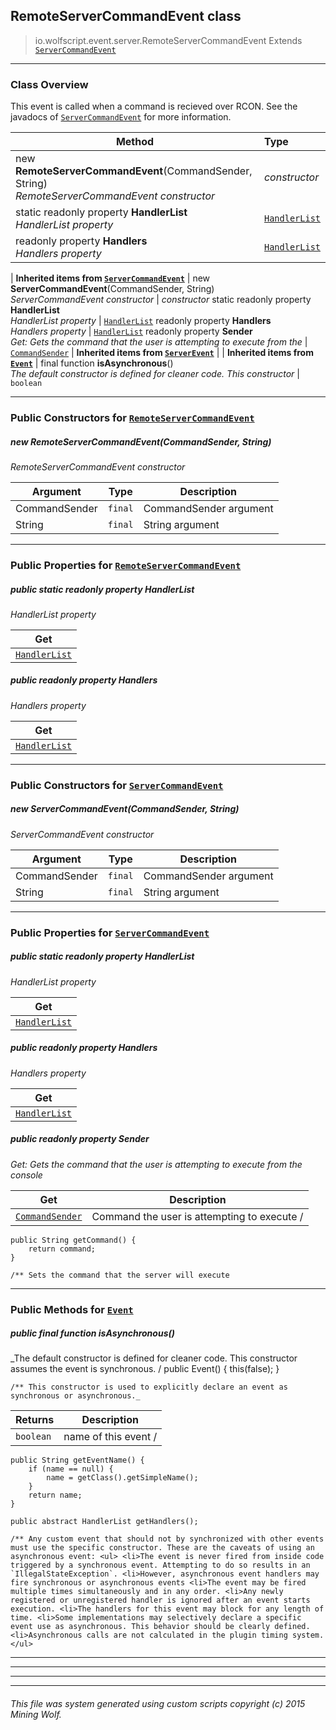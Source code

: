 ## RemoteServerCommandEvent __class__

>io.wolfscript.event.server.RemoteServerCommandEvent
>Extends [`ServerCommandEvent`](ServerCommandEvent.md)

---

### Class Overview

This event is called when a command is recieved over RCON. See the javadocs of [`ServerCommandEvent`](ServerCommandEvent.md) for more information.

Method | Type   
--- | :--- 
new __RemoteServerCommandEvent__(CommandSender, String) <br> _RemoteServerCommandEvent constructor_ | _constructor_
static readonly property __HandlerList__ <br> _HandlerList property_ | [`HandlerList`](..\HandlerList.md)
 readonly property __Handlers__ <br> _Handlers property_ | [`HandlerList`](..\HandlerList.md)
 |
__Inherited items from [`ServerCommandEvent`](ServerCommandEvent.md)__ |
new __ServerCommandEvent__(CommandSender, String) <br> _ServerCommandEvent constructor_ | _constructor_
static readonly property __HandlerList__ <br> _HandlerList property_ | [`HandlerList`](..\HandlerList.md)
 readonly property __Handlers__ <br> _Handlers property_ | [`HandlerList`](..\HandlerList.md)
 readonly property __Sender__ <br> _Get: Gets the command that the user is attempting to execute from the_ | [`CommandSender`](..\..\command\CommandSender.md)
 |
__Inherited items from [`ServerEvent`](ServerEvent.md)__ |
 |
__Inherited items from [`Event`](..\Event.md)__ |
final function __isAsynchronous__() <br> _The default constructor is defined for cleaner code. This constructor_ | `boolean`









---

### Public Constructors for [`RemoteServerCommandEvent`](RemoteServerCommandEvent.md)

##### <a id='remoteservercommandevent'></a>new __RemoteServerCommandEvent__(CommandSender, String) 

_RemoteServerCommandEvent constructor_

Argument | Type | Description  
--- | --- | --- 
CommandSender | `final` | CommandSender argument
String | `final` | String argument

---

### Public Properties for [`RemoteServerCommandEvent`](RemoteServerCommandEvent.md)

##### <a id='handlerlist'></a>public static readonly property __HandlerList__

_HandlerList property_

Get | 
--- | 
[`HandlerList`](..\HandlerList.md) |



##### <a id='handlers'></a>public  readonly property __Handlers__

_Handlers property_

Get | 
--- | 
[`HandlerList`](..\HandlerList.md) |



---
### Public Constructors for [`ServerCommandEvent`](ServerCommandEvent.md)

##### <a id='servercommandevent'></a>new __ServerCommandEvent__(CommandSender, String) 

_ServerCommandEvent constructor_

Argument | Type | Description  
--- | --- | --- 
CommandSender | `final` | CommandSender argument
String | `final` | String argument

---

### Public Properties for [`ServerCommandEvent`](ServerCommandEvent.md)

##### <a id='handlerlist'></a>public static readonly property __HandlerList__

_HandlerList property_

Get | 
--- | 
[`HandlerList`](..\HandlerList.md) |



##### <a id='handlers'></a>public  readonly property __Handlers__

_Handlers property_

Get | 
--- | 
[`HandlerList`](..\HandlerList.md) |



##### <a id='sender'></a>public  readonly property __Sender__

_Get: Gets the command that the user is attempting to execute from the console_

Get | Description
--- | --- 
[`CommandSender`](..\..\command\CommandSender.md) | Command the user is attempting to execute /
    public String getCommand() {
        return command;
    }

    /** Sets the command that the server will execute



---

### Public Methods for [`Event`](..\Event.md)

##### <a id='isasynchronous'></a>public final function __isAsynchronous__()

_The default constructor is defined for cleaner code. This constructor assumes the event is synchronous. /
    public Event() {
        this(false);
    }

    /** This constructor is used to explicitly declare an event as synchronous or asynchronous._

Returns | Description
--- | --- 
`boolean` | name of this event /
    public String getEventName() {
        if (name == null) {
            name = getClass().getSimpleName();
        }
        return name;
    }

    public abstract HandlerList getHandlers();

    /** Any custom event that should not by synchronized with other events must use the specific constructor. These are the caveats of using an asynchronous event: <ul> <li>The event is never fired from inside code triggered by a synchronous event. Attempting to do so results in an `IllegalStateException`. <li>However, asynchronous event handlers may fire synchronous or asynchronous events <li>The event may be fired multiple times simultaneously and in any order. <li>Any newly registered or unregistered handler is ignored after an event starts execution. <li>The handlers for this event may block for any length of time. <li>Some implementations may selectively declare a specific event use as asynchronous. This behavior should be clearly defined. <li>Asynchronous calls are not calculated in the plugin timing system. </ul>


---


---


---


---


###### This file was system generated using custom scripts copyright (c) 2015 Mining Wolf.
	

